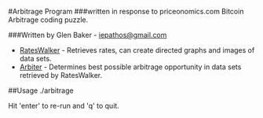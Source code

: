 #Arbitrage Program 
###written in response to priceonomics.com Bitcoin Arbitrage coding puzzle.

###Written by Glen Baker - iepathos@gmail.com

- [RatesWalker](https://github.com/iepathos/arbiter/blob/master/rates.py#L40) - Retrieves rates, can create directed graphs and images of data sets.
- [Arbiter](https://github.com/iepathos/arbiter/blob/master/arbiter.py#L69) - Determines best possible arbitrage opportunity in data sets retrieved by RatesWalker.


##Usage
./arbitrage

Hit 'enter' to re-run and 'q' to quit.